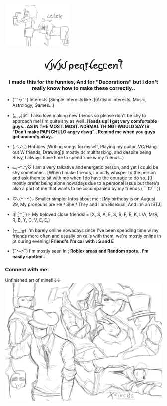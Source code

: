 ![image alt](https://github.com/Pleasant-Pearlescent/Pleasant-Pearlescent/blob/dd31057f3a9e253258b05dc34299f1bf3762f239/IMG_20250519_022251.jpg)
<h1 align="center">ꪜ꠸ꪜ꠸ᦔ ρꫀꪖ᥅ꪶꫀᦓᥴꫀꪀꪻ</h1>
<h3 align="center">I made this for the funnies, And for "Decorations" but I don't really know how to make these correctly..</h3>

- (˶ᵔヮᵔ˶) Interests [Simple Interests like :](Artistic Interests, Music, Astrology, Games...)

- (*ᴗ͈ˬᴗ͈)ꕤ*.ﾟ I also love making new friends so please don't be shy to approach me! I'm quite shy as well.. **Heads up! I get very comfortable guys.. AS IN THE MOST. MOST. NORMAL THING I WOULD SAY IS "Don't make PAPI CHULO angry dawg".. Remind me when you guys get uncomfy okay..**

- (..◜ᴗ◝..) Hobbies [Writing songs for myself, Playing my guitar, VC/Hang out W friends, Drawing](I mostly do multitasking, and despite being Busy, I always have time to spend time w my friends..)

- ᓚ₍⑅^..^₎♡ I am a very talkative and energetic person, and yet I could be shy sometimes.. [When I make friends, I mostly whisper to the person and ask them to sit with me when I do have the courage to do so..](I mostly prefer being alone nowadays due to a personal issue but there's also a part of me that wants to be accompanied by my friends ( ˶ˆᗜˆ˵ ))

- ♡⸜(˃ ᵕ ˂ )⸝ Smaller simpler Infos about me : [My birthday is on August 29, My pronouns are He / She / They and I am Bisexual, And I'm an ISTJ]

- ദ്ദി ˉ͈̀꒳ˉ͈́ )✧ My beloved close friends! = [X, S, A, E, S, S, F, E, K, L/A, M/S, R, B, Y, C, V, E, E,]

- (╥﹏╥) I'm barely online nowadays since I've been spending time w my friends more often and usually on calls with them, we're mostly online in pt during evening! **Friend's I'm call with : S and E**

- (˶˃⤙˂˶) I'm mostly seen In ; **Roblox areas and Random spots.. I'm easily spotted..**

<h3 align="left">Connect with me:</h3>
<p align="left">
</p>

Unfinished art of mine!!↓↓
![image alt](https://github.com/Pleasant-Pearlescent/Pleasant-Pearlescent/blob/afe320eb8b64c2f0a7bcf9e269789223528b6004/HiPaint_1747495111231.jpg)
